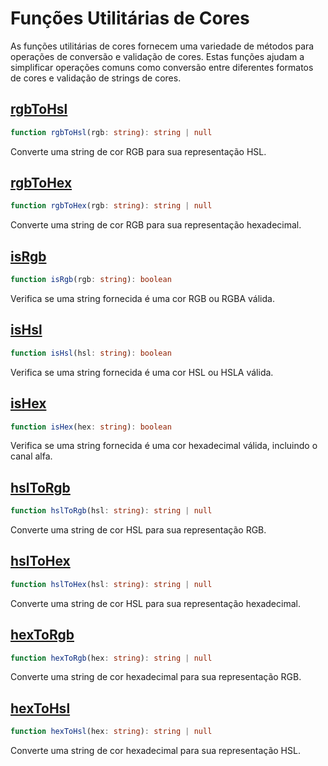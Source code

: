 # Funções Utilitárias de Cores

As funções utilitárias de cores fornecem uma variedade de métodos para operações de conversão e validação de cores. Estas funções ajudam a simplificar operações comuns como conversão entre diferentes formatos de cores e validação de strings de cores.

## [rgbToHsl](./rgbToHsl.md)
```typescript
function rgbToHsl(rgb: string): string | null
```
Converte uma string de cor RGB para sua representação HSL.

## [rgbToHex](./rgbToHex.md)
```typescript
function rgbToHex(rgb: string): string | null
```
Converte uma string de cor RGB para sua representação hexadecimal.

## [isRgb](./isRgb.md)
```typescript
function isRgb(rgb: string): boolean
```
Verifica se uma string fornecida é uma cor RGB ou RGBA válida.

## [isHsl](./isHsl.md)
```typescript
function isHsl(hsl: string): boolean
```
Verifica se uma string fornecida é uma cor HSL ou HSLA válida.

## [isHex](./isHex.md)
```typescript
function isHex(hex: string): boolean
```
Verifica se uma string fornecida é uma cor hexadecimal válida, incluindo o canal alfa.

## [hslToRgb](./hslToRgb.md)
```typescript
function hslToRgb(hsl: string): string | null
```
Converte uma string de cor HSL para sua representação RGB.

## [hslToHex](./hslToHex.md)
```typescript
function hslToHex(hsl: string): string | null
```
Converte uma string de cor HSL para sua representação hexadecimal.

## [hexToRgb](./hexToRgb.md)
```typescript
function hexToRgb(hex: string): string | null
```
Converte uma string de cor hexadecimal para sua representação RGB.

## [hexToHsl](./hexToHsl.md)
```typescript
function hexToHsl(hex: string): string | null
```
Converte uma string de cor hexadecimal para sua representação HSL.

